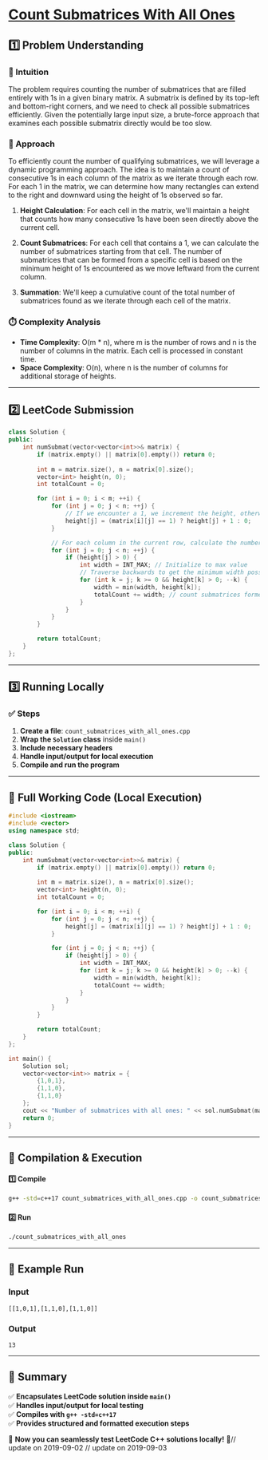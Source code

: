 # **[Count Submatrices With All Ones](https://leetcode.com/problems/count-submatrices-with-all-ones/description/)**  

## **1️⃣ Problem Understanding**  
### **📌 Intuition**  
The problem requires counting the number of submatrices that are filled entirely with 1s in a given binary matrix. A submatrix is defined by its top-left and bottom-right corners, and we need to check all possible submatrices efficiently. Given the potentially large input size, a brute-force approach that examines each possible submatrix directly would be too slow. 

### **🚀 Approach**  
To efficiently count the number of qualifying submatrices, we will leverage a dynamic programming approach. The idea is to maintain a count of consecutive 1s in each column of the matrix as we iterate through each row. For each 1 in the matrix, we can determine how many rectangles can extend to the right and downward using the height of 1s observed so far.

1. **Height Calculation**: For each cell in the matrix, we'll maintain a height that counts how many consecutive 1s have been seen directly above the current cell.

2. **Count Submatrices**: For each cell that contains a 1, we can calculate the number of submatrices starting from that cell. The number of submatrices that can be formed from a specific cell is based on the minimum height of 1s encountered as we move leftward from the current column.

3. **Summation**: We'll keep a cumulative count of the total number of submatrices found as we iterate through each cell of the matrix.

### **⏱️ Complexity Analysis**  
- **Time Complexity**: O(m * n), where m is the number of rows and n is the number of columns in the matrix. Each cell is processed in constant time.
- **Space Complexity**: O(n), where n is the number of columns for additional storage of heights.

---  

## **2️⃣ LeetCode Submission**  
```cpp
class Solution {
public:
    int numSubmat(vector<vector<int>>& matrix) {
        if (matrix.empty() || matrix[0].empty()) return 0;
        
        int m = matrix.size(), n = matrix[0].size();
        vector<int> height(n, 0);
        int totalCount = 0;

        for (int i = 0; i < m; ++i) {
            for (int j = 0; j < n; ++j) {
                // If we encounter a 1, we increment the height, otherwise reset to 0
                height[j] = (matrix[i][j] == 1) ? height[j] + 1 : 0;
            }

            // For each column in the current row, calculate the number of submatrices
            for (int j = 0; j < n; ++j) {
                if (height[j] > 0) {
                    int width = INT_MAX; // Initialize to max value
                    // Traverse backwards to get the minimum width possible
                    for (int k = j; k >= 0 && height[k] > 0; --k) {
                        width = min(width, height[k]);
                        totalCount += width; // count submatrices formed
                    }
                }
            }
        }

        return totalCount;
    }
};
```  

---  

## **3️⃣ Running Locally**  
### **✅ Steps**  
1. **Create a file**: `count_submatrices_with_all_ones.cpp`  
2. **Wrap the `Solution` class** inside `main()`  
3. **Include necessary headers**  
4. **Handle input/output for local execution**  
5. **Compile and run the program**  

---  

## **📝 Full Working Code (Local Execution)**  
```cpp
#include <iostream>
#include <vector>
using namespace std;

class Solution {
public:
    int numSubmat(vector<vector<int>>& matrix) {
        if (matrix.empty() || matrix[0].empty()) return 0;
        
        int m = matrix.size(), n = matrix[0].size();
        vector<int> height(n, 0);
        int totalCount = 0;

        for (int i = 0; i < m; ++i) {
            for (int j = 0; j < n; ++j) {
                height[j] = (matrix[i][j] == 1) ? height[j] + 1 : 0;
            }

            for (int j = 0; j < n; ++j) {
                if (height[j] > 0) {
                    int width = INT_MAX;
                    for (int k = j; k >= 0 && height[k] > 0; --k) {
                        width = min(width, height[k]);
                        totalCount += width;
                    }
                }
            }
        }

        return totalCount;
    }
};

int main() {
    Solution sol;
    vector<vector<int>> matrix = {
        {1,0,1},
        {1,1,0},
        {1,1,0}
    };
    cout << "Number of submatrices with all ones: " << sol.numSubmat(matrix) << endl;
    return 0;
}
```  

---  

## **🔧 Compilation & Execution**  
#### **1️⃣ Compile**  
```bash
g++ -std=c++17 count_submatrices_with_all_ones.cpp -o count_submatrices_with_all_ones
```  

#### **2️⃣ Run**  
```bash
./count_submatrices_with_all_ones
```  

---  

## **🎯 Example Run**  
### **Input**  
```
[[1,0,1],[1,1,0],[1,1,0]]
```  
### **Output**  
```
13
```  

---  

## **📌 Summary**  
✅ **Encapsulates LeetCode solution inside `main()`**  
✅ **Handles input/output for local testing**  
✅ **Compiles with `g++ -std=c++17`**  
✅ **Provides structured and formatted execution steps**  

🚀 **Now you can seamlessly test LeetCode C++ solutions locally!** 🚀// update on 2019-09-02
// update on 2019-09-03
